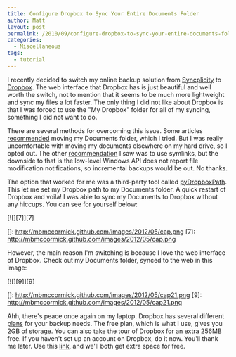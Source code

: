 ```yaml
---
title: Configure Dropbox to Sync Your Entire Documents Folder
author: Matt
layout: post
permalink: /2010/09/configure-dropbox-to-sync-your-entire-documents-folder/
categories:
  - Miscellaneous
tags:
  - tutorial
---
```


I recently decided to switch my online backup solution from [Syncplicity][1] to [Dropbox][2]. The web interface that Dropbox has is just beautiful and well worth the switch, not to mention that it seems to be much more lightweight and sync my files a lot faster. The only thing I did not like about Dropbox is that I was forced to use the "My Dropbox" folder for all of my syncing, something I did not want to do.

 [1]: http://syncplicity.com/
 [2]: http://www.dropbox.com/

There are several methods for overcoming this issue. Some articles [recommended][3] moving my Documents folder, which I tried. But I was really uncomfortable with moving my documents elsewhere on my hard drive, so I opted out. The other [recommendation][4] I saw was to use symlinks, but the downside to that is the low-level Windows API does not report file modification notifications, so incremental backups would be out. No thanks.

 [3]: http://storecrowd.com/blog/dropbox-hacks/
 [4]: http://wiki.dropbox.com/TipsAndTricks/SyncOtherFolders

The option that worked for me was a third-party tool called [pyDropboxPath][5]. This let me set my Dropbox path to my Documents folder. A quick restart of Dropbox and voila! I was able to sync my Documents to Dropbox without any hiccups. You can see for yourself below:

 [5]: http://forums.dropbox.com/topic.php?id=9665

[![][7]][7]

 []: http://mbmccormick.github.com/images/2012/05/cap.png
 [7]: http://mbmccormick.github.com/images/2012/05/cap.png

However, the main reason I'm switching is because I love the web interface of Dropbox. Check out my Documents folder, synced to the web in this image:

[![][9]][9]

 []: http://mbmccormick.github.com/images/2012/05/cap21.png
 [9]: http://mbmccormick.github.com/images/2012/05/cap21.png

Ahh, there's peace once again on my laptop. Dropbox has several different [plans][10] for your backup needs. The free plan, which is what I use, gives you 2GB of storage. You can also take the tour of Dropbox for an extra 256MB free. If you haven't set up an account on Dropbox, do it now. You'll thank me later. Use this [link][11], and we'll both get extra space for free.

 [10]: http://www.dropbox.com/pricing
 [11]: http://www.dropbox.com/referrals/NTQ4NjEzOQ